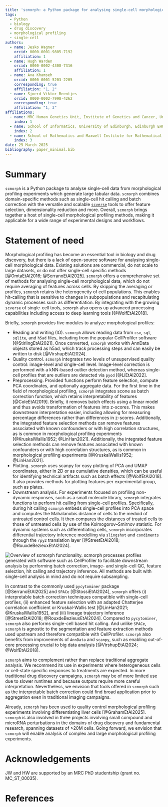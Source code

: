 ```yaml
---
title: 'scmorph: a Python package for analysing single-cell morphological profiles'
tags:
  - Python
  - biology
  - drug discovery
  - morphological profiling
  - single-cell
authors:
  - name: Jesko Wagner
    orcid: 0000-0001-9805-7192
    affiliation: 1
  - name: Hugh Warden
    orcid: 0000-0002-4308-7316
    affiliation: 1
  - name: Ava Khamseh
    orcid: 0000-0001-5203-2205
    corresponding: true
    affiliation: "1, 2"
  - name: Sjoerd Viktor Beentjes
    orcid: 0000-0002-7998-4262
    corresponding: true
    affiliation: "1, 3"
affiliations:
  - name: MRC Human Genetics Unit, Institute of Genetics and Cancer, University of Edinburgh, Edinburgh EH4 2XU, UK
    index: 1
  - name: School of Informatics, University of Edinburgh, Edinburgh EH8 9AB, UK
    index: 2
  - name: School of Mathematics and Maxwell Institute for Mathematical Sciences, University of Edinburgh, Edinburgh EH9 3FD, UK
    index: 3
date: 25 March 2025
bibliography: paper_minimal.bib
---
```


# Summary
`scmorph` is a Python package to analyse single-cell data from morphological
profiling experiments which generate large tabular data. `scmorph` combines
domain-specific methods such as single-cell hit calling and batch correction
with the versatile and scalable [`scverse`](https://scverse.org) tools to offer
feature selection, dimensionality reduction and more. Overall, `scmorph` brings
together a host of single-cell morphological profiling methods, making it
applicable for a wide range of experimental designs and workflows.


# Statement of need
Morphological profiling has become an essential tool in biology and drug
discovery, but there is a lack of open-source software for analysing single-cell
morphological data. Existing solutions are commercial, do not scale to large
datasets, or do not offer single-cell specific methods [@OmtaEtAl2016;
@SerranoEtAl2025]. `scmorph` offers a comprehensive set of methods for analysing
single-cell morphological data, which do not require averaging of features
across cells. By skipping the averaging or profiles, `scmorph` retains the
heterogeneity of cell populations. This enables hit-calling that is sensitive to
changes in subpopulations and recapitulating dynamic processes such as
differentiation. By integrating with the growing `scverse` of single-cell tools,
`scmorph` also opens up advanced processing capabilities including access to
deep learning tools [@WolfEtAl2018].

Briefly, `scmorph` provides five modules to analyze morphological profiles:

- Reading and writing (IO). `scmorph` allows reading data from `csv`, `sql`,
  `sqlite`, and `h5ad` files, including from the popular CellProfiler software
  [@StirlingEtAl2021]. Once converted, `scmorph` works with AnnData objects
  stored as h5ad, which track processing steps and can easily be written to disk
  [@VirshupEtAl2024].
- Quality control. `scmorph` integrates two levels of unsupervised quality
  control: image-level and single-cell level. Image-level correction is
  performed with a kNN-based outlier detection method, whereas single-cell
  profiles that are outliers are detected via `pyod` [@LiEtAl2022].
- Preprocessing. Provided functions perform feature selection, compute PCA
  coordinates, and optionally aggregate data. For the first time in the field of
  morphological profiling, `scmorph` integrates scone as batch correction
  function, which retains interpretability of features [@ColeEtAl2019]. Briefly,
  it removes batch effects using a linear model and thus avoids transformation
  of features into z-scores. This makes downstream interpretation easier,
  including allowing for measuring percentage differences rather than
  differences in z-scores. Additionally, the integrated feature selection
  methods can remove features associated with known confounders or with high
  correlation structures, as is common in morphological profiling experiments
  [@KruskalWallis1952; @LinHan2021]. Additionally, the integrated feature
  selection methods can remove features associated with known confounders or
  with high correlation structures, as is common in morphological profiling
  experiments [@KruskalWallis1952; @LinHan2021].
- Plotting. `scmorph` uses scanpy for easy plotting of PCA and UMAP coordinates,
  either in 2D or as cumulative densities, which can be useful for identifying
  technical artifacts such as batch effects [@WolfEtAl2018]. It also provides
  methods for plotting features per experimental group, such as plates.
- Downstream analysis. For experiments focused on profiling non-dynamic
  responses, such as a small molecule library, `scmorph` integrates functions to
  perform hit calling from single-cell profiles. Specifically, during hit
  calling `scmorph` embeds single-cell profiles into PCA space and computes the
  Mahalanobis distance of cells to the medoid of untreated control cells. It
  then compares the distances of treated cells to those of untreated cells by
  use of the Kolmogorov–Smirnov statistic. For dynamic systems such as
  differentiating cells, `scmorph` incorporates differential trajectory
  inference modelling via  `slingshot` and `condiments` through the `rpy2`
  translation layer [@StreetEtAl2018; @RouxdeBezieuxEtAl2024].

![Overview of `scmorph` functionality. `scmorph` processes profiles generated
with software such as CellProfiler to facilitate downstream analysis by
performing batch correction, image- and single-cell QC, feature selection, hit
calling and trajectory inference. All methods are built with single-cell
analysis in mind and do not require subsampling.](scmorph_overview.png)

In contrast to the commonly used `pycytominer` package [@SerranoEtAl2025] and
`SPACe` [@StossiEtAl2024], `scmorph` offers (i) interpretable batch correction
techniques compatible with single-cell profiles, (ii) enhanced feature selection
with an adapted Chatterjee correlation coefficient or Kruskal-Wallis test
[@LinHan2021; @KruskalWallis1952], and (iii) lineage trajectory inference
[@StreetEtAl2018; @RouxdeBezieuxEtAl2024]. Compared to `pycytominer`, `scmorph`
also performs single-cell based hit calling. And unlike `SPACe`, `scmorph` is
agnostic to the segmentation and feature extraction methods used upstream and
therefore compatible with CellProfiler. `scmorph` also benefits from
improvements of `AnnData` and `scanpy`, such as enabling out-of-core processing
crucial to big data analysis [@VirshupEtAl2024; @WolfEtAl2018].

`scmorph` aims to complement rather than replace traditional aggregate analysis.
We recommend its use in experiments where heterogeneous cells or cell-state
specific responses to treatments are expected. In more traditional drug
discovery campaigns, `scmorph` may be of more limited use due to slower runtimes
and because outputs require more careful interpretation. Nevertheless, we
envision that tools offered in `scmorph` such as the interpretable batch
correction could find broad application prior to aggregation even in traditional
imaging campaigns.

Already, `scmorph` has been used to quality control morphological profiling
experiments involving differentiating liver cells [@GrahamEtAl2025]. `scmorph`
is also involved in three projects involving small compound and microRNA
perturbations in the domains of drug discovery and fundamental research,
spanning datasets of >20M cells. Going forward, we envision that `scmorph` will
enable analysis of complex and large morphological profiling experiments.

# Acknowledgements
JW and HW are supported by an MRC PhD studentship (grant no. MC_ST_00035).

# References